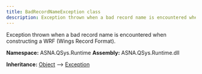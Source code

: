 ```yaml
---
title: BadRecordNameException class
description: Exception thrown when a bad record name is encountered when constructing a WRF (Wings Record Format).
---
```


Exception thrown when a bad record name is encountered when constructing a WRF (Wings Record Format).

**Namespace:** ASNA.QSys.Runtime
**Assembly:** ASNA.QSys.Runtime.dll

**Inheritance:** [Object](https://docs.microsoft.com/en-us/dotnet/api/system.object) --> [Exception](https://docs.microsoft.com/en-us/dotnet/api/system.exception)
<br>
<br>
